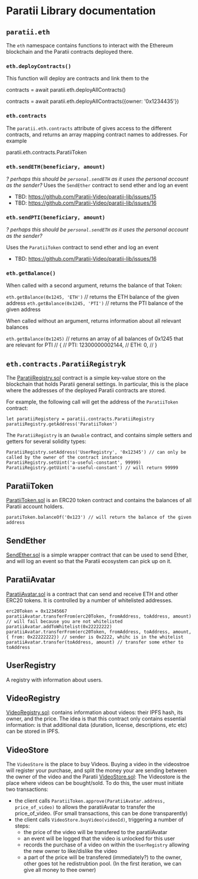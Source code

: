 # Paratii Library documentation

## `paratii.eth`

The `eth` namespace contains functions to interact with the Ethereum blockchain and the Paratii contracts deployed there.



### `eth.deployContracts()`

This function will deploy are contracts and link them to the

  contracts = await paratii.eth.deployAllContracts()

  contracts = await paratii.eth.deployAllContracts({owner: '0x1234435'})

### `eth.contracts`

The `paratii.eth.contracts` attribute of gives access to the different contracts, and returns an array mapping contract names to addresses. For example

  paratii.eth.contracts.ParatiiToken

### `eth.sendETH(beneficiary, amount)`

_? perhaps this should be `personal.sendETH` as it uses the personal account as the sender?_
Uses the `SendEther` contract to send ether and  log an event

* TBD: https://github.com/Paratii-Video/paratii-lib/issues/15
* TBD: https://github.com/Paratii-Video/paratii-lib/issues/16

### `eth.sendPTI(beneficiary, amount)`

_? perhaps this should be `personal.sendETH` as it uses the personal account as the sender?_

Uses the `ParatiiToken` contract to send ether and  log an event

* TBD: https://github.com/Paratii-Video/paratii-lib/issues/16


### `eth.getBalance()`

When called with a second argument, returns the balance of that Token:

  `eth.getBalance(0x1245, 'ETH')` // returns the ETH balance of the given address
  `eth.getBalance(0x1245, 'PTI')` // returns the PTI balance of the given address

When called without an argument, returns information about all relevant balances

   `eth.getBalance(0x1245)`
   // returns an array of all balances of 0x1245 that are relevant for PTI
   // {
   //    PTI: 12300000002144,
   //    ETH: 0,
   // }


##  `eth.contracts.ParatiiRegistry`k

The [ParatiiRegistry.sol](../contracts/paratii/ParatiiRegistry.sol) contract is a simple key-value store on the blockchain that holds Paratii general settings. In particular, this is the place where the addresses of the deployed Paratii contracts are stored.

For example, the following call will get the address of the `ParatiiToken` contract:

    let paratiiRegistery = paratii.contracts.ParatiiRegistry
    paratiiRegistry.getAddress('ParatiiToken')

The `ParatiiRegistry` is an `Ownable` contract, and contains simple setters and getters for several solidity types:

    ParatiiRegistry.setAddress('UserRegistry', '0x12345') // can only be called by the owner of the contract instance
    ParatiiRegistry.setUint('a-useful-constant', 99999)
    ParatiiRegistry.getUint('a-useful-constant') // will return 99999

## ParatiiToken

[ParatiiToken.sol](../contracts/paratii/ParatiiToken.sol) is an ERC20 token contract and contains the balances of all Paratii account holders.

    paratiToken.balanceOf('0x123') // will return the balance of the given address

## SendEther  

[SendEther.sol](../contracts/paratii/SendEther.sol) is a simple wrapper contract that can be used to send Ether, and will log an event so that the Paratii ecosystem can pick up on it.

## ParatiiAvatar

[ParatiiAvatar.sol](../contracts/paratii/ParatiiAvatar.sol) is a contract that can send and receive ETH and other ERC20 tokens. It is controlled by a number of whitelisted addresses.

    erc20Token = 0x12345667
    paratiiAvatar.transferFrom(erc20Token, fromAddress, toAddress, amount) // will fail because you are not whitelisted
    paratiiAvatar.addToWhitelist(0x22222222)
    paratiiAvatar.transferFrom(erc20Token, fromAddress, toAddress, amount, { from: 0x22222222}) // sender is 0x2222, whihc is in the whitelist
    paratiiAvatar.transfer(toAddress, amount) // transfer some ether to toAddress

## UserRegistry

A registry with information about users.

## VideoRegistry

[VideoRegistry.sol](../contracts/paratii/VideoRegistry.sol): contains information about videos: their IPFS hash, its owner, and the price. The idea is that this contract only contains essential information:  is that additional data (duration, license, descriptions, etc etc) can be stored in IPFS.

## VideoStore

The `VideoStore` is the place to buy Videos. Buying a video in the videostroe will register your purchase, and split the money your are sending between the owner of the video and the Paratii
[VideoStore.sol](../contracts/paratii/VideoStore.sol): The Videostore is the place where videos can be bought/sold. To do this, the user must initiate two transactions:

  * the client calls `ParatiiToken.approve(ParatiiAvatar.address, price_of_video)` to allows the paratiiAvatar to transfer the price_of_video. (For small transactions, this can be done transparently)
  * the client calls `VideoStore.buyVideo(videoId)`, triggering a number of steps:
    - the price of the video will be transfered to the paratiiAvatar
    - an event will be logged that the video is unlocked for this user
    - records the purchase of a video on within the `UserRegistry` allowing the new owner to like/dislike the video
    - a part of the price will be transfered (immediately?) to the owner, other goes tot he redistrubtion pool. (In the first iteration, we can give all money to thee owner)
